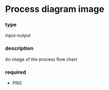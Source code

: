 # Process diagram image

### type


input-output

### description


An image of the process flow chart

### required


 - PNG
